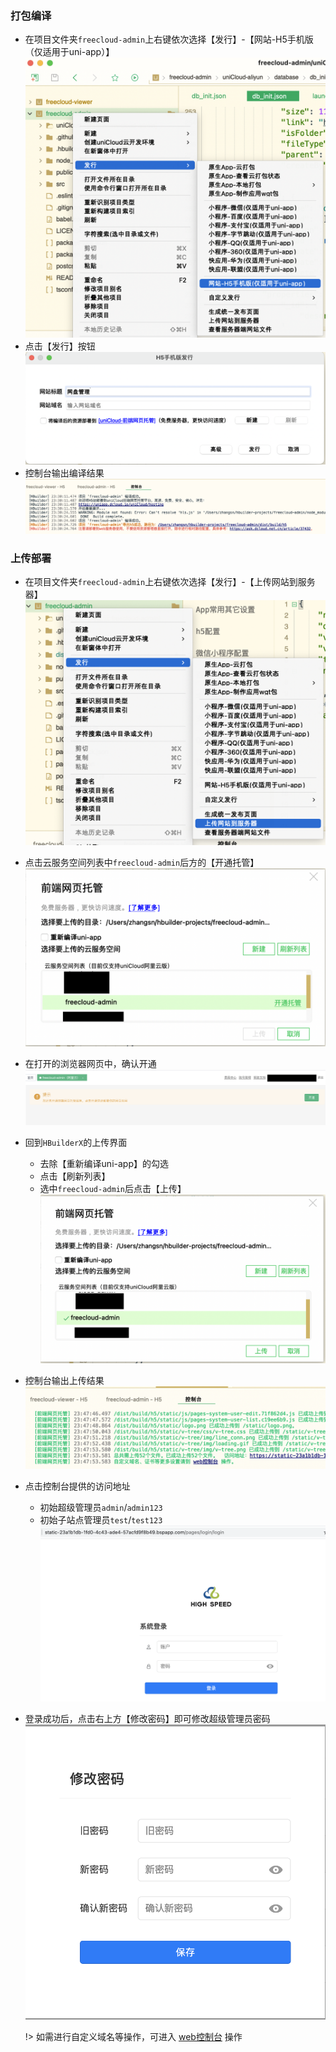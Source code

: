 ### 打包编译
- 在项目文件夹`freecloud-admin`上右键依次选择【发行】-【网站-H5手机版（仅适用于uni-app）】
  ![image](../../static/image/admin/release/choose-release.png)
- 点击【发行】按钮
  ![image](../../static/image/admin/release/confirm-release.png)
- 控制台输出编译结果
  ![image](../../static/image/admin/release/console-for-release.png)

### 上传部署  
- 在项目文件夹`freecloud-admin`上右键依次选择【发行】-【上传网站到服务器】
  ![image](../../static/image/admin/release/choose-upload.png)
- 点击云服务空间列表中`freecloud-admin`后方的【开通托管】
  ![image](../../static/image/admin/release/open-custody.png)  
- 在打开的浏览器网页中，确认开通
  ![image](../../static/image/admin/release/confirm-open.png)
- 回到`HBuilderX`的上传界面
  - 去除【重新编译uni-app】的勾选
  - 点击【刷新列表】
  - 选中`freecloud-admin`后点击【上传】
  ![image](../../static/image/admin/release/select-space.png)  
- 控制台输出上传结果
  ![image](../../static/image/admin/release/console-for-upload.png)
- 点击控制台提供的访问地址
  - 初始超级管理员`admin`/`admin123`
  - 初始子站点管理员`test`/`test123`
  ![image](../../static/image/admin/release/release-complete.png)
- 登录成功后，点击右上方【修改密码】即可修改超级管理员密码
  ![image](../../static/image/admin/release/change-password.png)
  
  !> 如需进行自定义域名等操作，可进入 [web控制台](https://unicloud.dcloud.net.cn/static/hosting?platform=aliyun&appid=) 操作
  
